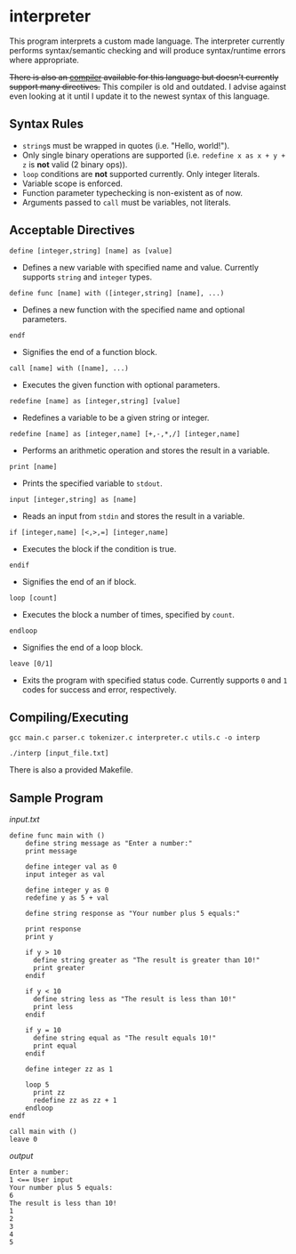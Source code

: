 # interpreter

This program interprets a custom made language. The interpreter currently performs syntax/semantic checking and will produce syntax/runtime errors where appropriate.

~~There is also an [compiler](https://github.com/rjnesspor/compiler) available for this language but doesn't currently support many directives.~~ This compiler is old and outdated. I advise against even looking at it until I update it to the newest syntax of this language.

Syntax Rules
-
- `string`s must be wrapped in quotes (i.e. "Hello, world!").
- Only single binary operations are supported (i.e. `redefine x as x + y + z` is **not** valid (2 binary ops)).
- `loop` conditions are **not** supported currently. Only integer literals.
- Variable scope is enforced.
- Function parameter typechecking is non-existent as of now.
- Arguments passed to `call` must be variables, not literals.


Acceptable Directives 
-

`define [integer,string] [name] as [value]`
- Defines a new variable with specified name and value. Currently supports `string` and `integer` types.

`define func [name] with ([integer,string] [name], ...)`
- Defines a new function with the specified name and optional parameters.

`endf`
- Signifies the end of a function block.

`call [name] with ([name], ...)`
- Executes the given function with optional parameters.

`redefine [name] as [integer,string] [value]`
- Redefines a variable to be a given string or integer.

`redefine [name] as [integer,name] [+,-,*,/] [integer,name]`
- Performs an arithmetic operation and stores the result in a variable.

`print [name]`
- Prints the specified variable to `stdout`.

`input [integer,string] as [name]`
- Reads an input from `stdin` and stores the result in a variable.

`if [integer,name] [<,>,=] [integer,name]`
- Executes the block if the condition is true.

`endif`
- Signifies the end of an if block.

`loop [count]`
- Executes the block a number of times, specified by `count`.

`endloop`
- Signifies the end of a loop block.

`leave [0/1]`
- Exits the program with specified status code. Currently supports `0` and `1` codes for success and error, respectively.

Compiling/Executing
-

`gcc main.c parser.c tokenizer.c interpreter.c utils.c -o interp`

`./interp [input_file.txt]`

There is also a provided Makefile.

Sample Program
-

*input.txt*
```
define func main with ()
    define string message as "Enter a number:"
    print message

    define integer val as 0
    input integer as val

    define integer y as 0
    redefine y as 5 + val

    define string response as "Your number plus 5 equals:"

    print response
    print y

    if y > 10
      define string greater as "The result is greater than 10!"
      print greater
    endif

    if y < 10
      define string less as "The result is less than 10!"
      print less
    endif

    if y = 10
      define string equal as "The result equals 10!"
      print equal
    endif

    define integer zz as 1

    loop 5
      print zz
      redefine zz as zz + 1
    endloop
endf

call main with ()
leave 0
```

*output*
```
Enter a number:
1 <== User input
Your number plus 5 equals:
6
The result is less than 10!
1
2
3
4
5
```
